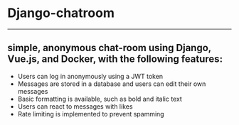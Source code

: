 # Django-chatroom
___


## simple, anonymous chat-room using Django, Vue.js, and Docker, with the following features:

- Users can log in anonymously using a JWT token
- Messages are stored in a database and users can edit their own messages
- Basic formatting is available, such as bold and italic text
- Users can react to messages with likes
- Rate limiting is implemented to prevent spamming
